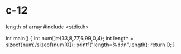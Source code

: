 # c-12
length of array
#include <stdio.h>

int main()
{
    int num[]={33,8,77,6,99,0,4};
    int length = sizeof(num)/sizeof(num[0]);
    printf("length=%d:\n",length);
    return 0;
}
